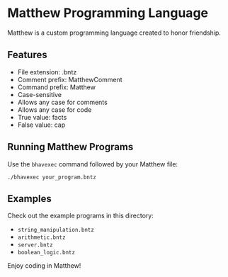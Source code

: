 
# Matthew Programming Language

Matthew is a custom programming language created to honor friendship.

## Features

- File extension: .bntz
- Comment prefix: MatthewComment
- Command prefix: Matthew
- Case-sensitive
- Allows any case for comments
- Allows any case for code
- True value: facts
- False value: cap

## Running Matthew Programs

Use the `bhavexec` command followed by your Matthew file:

```
./bhavexec your_program.bntz
```

## Examples

Check out the example programs in this directory:
- `string_manipulation.bntz`
- `arithmetic.bntz`
- `server.bntz`
- `boolean_logic.bntz`

Enjoy coding in Matthew!
